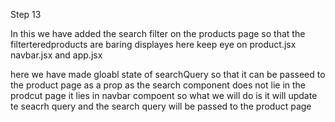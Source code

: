 Step 13 

In this  we have added the search filter on the  products  page  so that the  filterteredproducts  are  baring  displayes  here  keep eye  on  product.jsx  navbar.jsx and app.jsx 

here  we  have  made gloabl state  of  searchQuery  so that  it can  be  passeed  to the  product page as  a  prop  as the  search component does not  lie  in the  prodcut    page it lies  in navbar  compoent so what we  will do is  it  will update te seacrh  query and  the  search query  will be passed to the product page 
